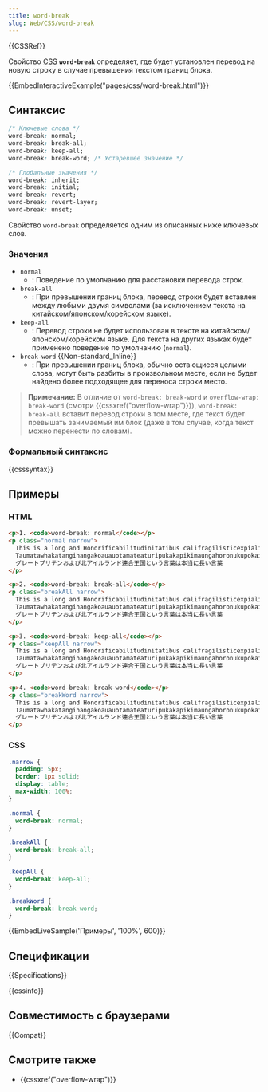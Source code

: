 ```yaml
---
title: word-break
slug: Web/CSS/word-break
---
```


{{CSSRef}}

Свойство [CSS](/ru/docs/Web/CSS) **`word-break`** определяет, где будет установлен перевод на новую строку в случае превышения текстом границ блока.

{{EmbedInteractiveExample("pages/css/word-break.html")}}

## Синтаксис

```css
/* Ключевые слова */
word-break: normal;
word-break: break-all;
word-break: keep-all;
word-break: break-word; /* Устаревшее значение */

/* Глобальные значения */
word-break: inherit;
word-break: initial;
word-break: revert;
word-break: revert-layer;
word-break: unset;
```

Свойство `word-break` определяется одним из описанных ниже ключевых слов.

### Значения

- `normal`
  - : Поведение по умолчанию для расстановки перевода строк.
- `break-all`
  - : При превышении границ блока, перевод строки будет вставлен между любыми двумя символами (за исключением текста на китайском/японском/корейском языке).
- `keep-all`
  - : Перевод строки не будет использован в тексте на китайском/японском/корейском языке. Для текста на других языках будет применено поведение по умолчанию (`normal`).
- `break-word` {{Non-standard_Inline}}
  - : При превышении границ блока, обычно остающиеся целыми слова, могут быть разбиты в произвольном месте, если не будет найдено более подходящее для переноса строки место.

> **Примечание:** В отличие от `word-break: break-word` и `overflow-wrap: break-word` (смотри {{cssxref("overflow-wrap")}}), `word-break: break-all` вставит перевод строки в том месте, где текст будет превышать занимаемый им блок (даже в том случае, когда текст можно перенести по словам).

### Формальный синтаксис

{{csssyntax}}

## Примеры

### HTML

```html
<p>1. <code>word-break: normal</code></p>
<p class="normal narrow">
  This is a long and Honorificabilitudinitatibus califragilisticexpialidocious
  Taumatawhakatangihangakoauauotamateaturipukakapikimaungahoronukupokaiwhenuakitanatahu
  グレートブリテンおよび北アイルランド連合王国という言葉は本当に長い言葉
</p>

<p>2. <code>word-break: break-all</code></p>
<p class="breakAll narrow">
  This is a long and Honorificabilitudinitatibus califragilisticexpialidocious
  Taumatawhakatangihangakoauauotamateaturipukakapikimaungahoronukupokaiwhenuakitanatahu
  グレートブリテンおよび北アイルランド連合王国という言葉は本当に長い言葉
</p>

<p>3. <code>word-break: keep-all</code></p>
<p class="keepAll narrow">
  This is a long and Honorificabilitudinitatibus califragilisticexpialidocious
  Taumatawhakatangihangakoauauotamateaturipukakapikimaungahoronukupokaiwhenuakitanatahu
  グレートブリテンおよび北アイルランド連合王国という言葉は本当に長い言葉
</p>

<p>4. <code>word-break: break-word</code></p>
<p class="breakWord narrow">
  This is a long and Honorificabilitudinitatibus califragilisticexpialidocious
  Taumatawhakatangihangakoauauotamateaturipukakapikimaungahoronukupokaiwhenuakitanatahu
  グレートブリテンおよび北アイルランド連合王国という言葉は本当に長い言葉
</p>
```

### CSS

```css
.narrow {
  padding: 5px;
  border: 1px solid;
  display: table;
  max-width: 100%;
}

.normal {
  word-break: normal;
}

.breakAll {
  word-break: break-all;
}

.keepAll {
  word-break: keep-all;
}

.breakWord {
  word-break: break-word;
}
```

{{EmbedLiveSample('Примеры', '100%', 600)}}

## Спецификации

{{Specifications}}

{{cssinfo}}

## Совместимость с браузерами

{{Compat}}

## Смотрите также

- {{cssxref("overflow-wrap")}}
